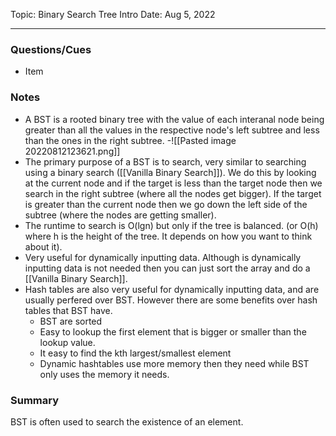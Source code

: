 
Topic: Binary Search Tree Intro
Date: Aug 5, 2022

---

### Questions/Cues
- Item

### Notes
- A BST is a rooted binary tree with the value of each interanal node being greater than all the values in the respective node's left subtree and less than the ones in the right subtree.
	-![[Pasted image 20220812123621.png]]
- The primary purpose of a BST is to search, very similar to searching using a binary search ([[Vanilla Binary Search]]). We do this by looking at the current node and if the target is less than the target node then we search in the right subtree (where all the nodes get bigger). If the target is greater than the current node then we go down the left side of the subtree (where the nodes are getting smaller).
- The runtime to search is O(lgn) but only if the tree is balanced. (or O(h) where h is the height of the tree. It depends on how you want to think about it).
- Very useful for dynamically inputting data. Although is dynamically inputting data is not needed then you can just sort the array and do a [[Vanilla Binary Search]].
- Hash tables are also very useful for dynamically inputting data, and are usually perfered over BST. However there are some benefits over hash tables that BST have.
	- BST are sorted
	- Easy to lookup the first element that is bigger or smaller than the lookup value.
	- It easy to find the kth largest/smallest element
	- Dynamic hashtables use more memory then they need while BST only uses the memory it needs.
### Summary
BST is often used to search the existence of an element.
